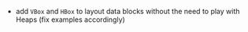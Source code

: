  * add `VBox` and `HBox` to layout data blocks without the need to play
   with Heaps (fix examples accordingly)
